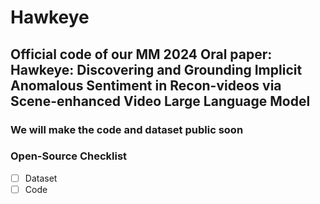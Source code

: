 # Hawkeye

## Official code of our MM 2024 Oral paper: Hawkeye: Discovering and Grounding Implicit Anomalous Sentiment in Recon-videos via Scene-enhanced Video Large Language Model

### We will make the code and dataset public soon

### Open-Source Checklist
- [ ] Dataset
- [ ] Code
